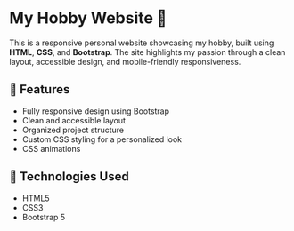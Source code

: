 # My Hobby Website 🎨

This is a responsive personal website showcasing my hobby, built using **HTML**, **CSS**, and **Bootstrap**. The site highlights my passion through a clean layout, accessible design, and mobile-friendly responsiveness.

## 🌟 Features

- Fully responsive design using Bootstrap
- Clean and accessible layout
- Organized project structure
- Custom CSS styling for a personalized look 
- CSS animations

## 📁 Technologies Used

- HTML5
- CSS3
- Bootstrap 5
